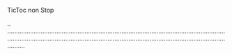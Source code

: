 TicToc non Stop

..
..................................................................................................................................................................................................................................................................
